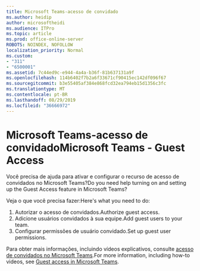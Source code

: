 ```yaml
---
title: Microsoft Teams-acesso de convidado
ms.author: heidip
author: microsoftheidi
ms.audience: ITPro
ms.topic: article
ms.prod: office-online-server
ROBOTS: NOINDEX, NOFOLLOW
localization_priority: Normal
ms.custom:
- "311"
- "6500001"
ms.assetid: 7c44ed9c-e944-4a4a-b36f-81b637131a9f
ms.openlocfilehash: 114b6402f7b2a6f33671cf90415ec142df096f67
ms.sourcegitcommit: b3e55405af384e868fcd32ea794eb15d1356c3fc
ms.translationtype: MT
ms.contentlocale: pt-BR
ms.lasthandoff: 08/29/2019
ms.locfileid: "36666972"
---
```

# <a name="microsoft-teams---guest-access"></a><span data-ttu-id="b0a3b-102">Microsoft Teams-acesso de convidado</span><span class="sxs-lookup"><span data-stu-id="b0a3b-102">Microsoft Teams - Guest Access</span></span>

<span data-ttu-id="b0a3b-103">Você precisa de ajuda para ativar e configurar o recurso de acesso de convidados no Microsoft Teams?</span><span class="sxs-lookup"><span data-stu-id="b0a3b-103">Do you need help turning on and setting up the Guest Access feature in Microsoft Teams?</span></span>

<span data-ttu-id="b0a3b-104">Veja o que você precisa fazer:</span><span class="sxs-lookup"><span data-stu-id="b0a3b-104">Here's what you need to do:</span></span>

1. <span data-ttu-id="b0a3b-105">Autorizar o acesso de convidados.</span><span class="sxs-lookup"><span data-stu-id="b0a3b-105">Authorize guest access.</span></span>
1. <span data-ttu-id="b0a3b-106">Adicione usuários convidados à sua equipe.</span><span class="sxs-lookup"><span data-stu-id="b0a3b-106">Add guest users to your team.</span></span>
1. <span data-ttu-id="b0a3b-107">Configurar permissões de usuário convidado.</span><span class="sxs-lookup"><span data-stu-id="b0a3b-107">Set up guest user permissions.</span></span>

<span data-ttu-id="b0a3b-108">Para obter mais informações, incluindo vídeos explicativos, consulte [acesso de convidados no Microsoft Teams](https://docs.microsoft.com/microsoftteams/guest-access).</span><span class="sxs-lookup"><span data-stu-id="b0a3b-108">For more information, including how-to videos, see [Guest access in Microsoft Teams](https://docs.microsoft.com/microsoftteams/guest-access).</span></span>
